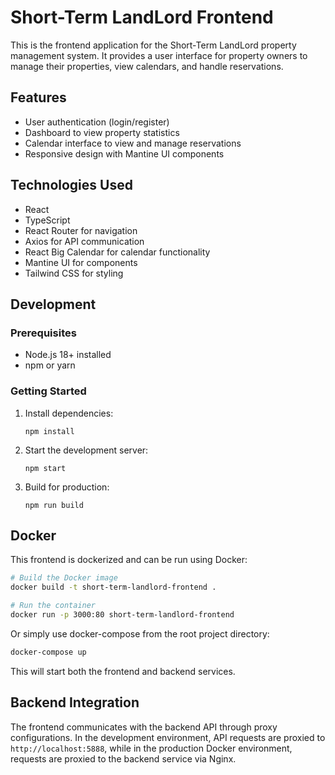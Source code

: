 # Short-Term LandLord Frontend

This is the frontend application for the Short-Term LandLord property management system. It provides a user interface for property owners to manage their properties, view calendars, and handle reservations.

## Features

- User authentication (login/register)
- Dashboard to view property statistics
- Calendar interface to view and manage reservations
- Responsive design with Mantine UI components

## Technologies Used

- React
- TypeScript
- React Router for navigation
- Axios for API communication
- React Big Calendar for calendar functionality
- Mantine UI for components
- Tailwind CSS for styling

## Development

### Prerequisites

- Node.js 18+ installed
- npm or yarn

### Getting Started

1. Install dependencies:
   ```
   npm install
   ```

2. Start the development server:
   ```
   npm start
   ```

3. Build for production:
   ```
   npm run build
   ```

## Docker

This frontend is dockerized and can be run using Docker:

```bash
# Build the Docker image
docker build -t short-term-landlord-frontend .

# Run the container
docker run -p 3000:80 short-term-landlord-frontend
```

Or simply use docker-compose from the root project directory:

```bash
docker-compose up
```

This will start both the frontend and backend services.

## Backend Integration

The frontend communicates with the backend API through proxy configurations. In the development environment, API requests are proxied to `http://localhost:5888`, while in the production Docker environment, requests are proxied to the backend service via Nginx. 